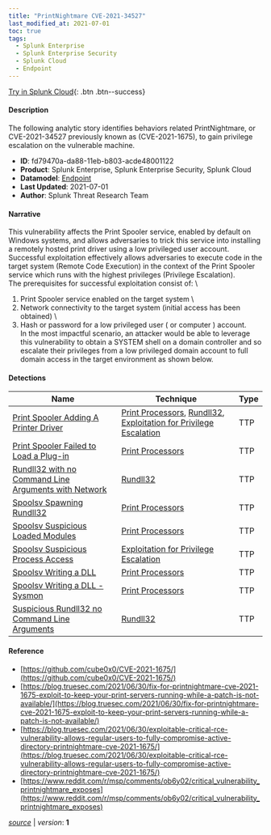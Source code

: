 ```yaml
---
title: "PrintNightmare CVE-2021-34527"
last_modified_at: 2021-07-01
toc: true
tags:
  - Splunk Enterprise
  - Splunk Enterprise Security
  - Splunk Cloud
  - Endpoint
---
```


[Try in Splunk Cloud](#https://www.splunk.com/en_us/software/splunk-cloud-platform.html){: .btn .btn--success}

#### Description

The following analytic story identifies behaviors related PrintNightmare, or CVE-2021-34527 previously known as (CVE-2021-1675), to gain privilege escalation on the vulnerable machine.

- **ID**: fd79470a-da88-11eb-b803-acde48001122
- **Product**: Splunk Enterprise, Splunk Enterprise Security, Splunk Cloud
- **Datamodel**: [Endpoint](https://docs.splunk.com/Documentation/CIM/latest/User/Endpoint)
- **Last Updated**: 2021-07-01
- **Author**: Splunk Threat Research Team

#### Narrative

This vulnerability affects the Print Spooler service, enabled by default on Windows systems, and allows adversaries to trick this service into installing a remotely hosted print driver using a low privileged user account. Successful exploitation effectively allows adversaries to execute code in the target system (Remote Code Execution) in the context of the Print Spooler service which runs with the highest privileges (Privilege Escalation). \
The prerequisites for successful exploitation consist of: \
1. Print Spooler service enabled on the target system \
1. Network connectivity to the target system (initial access has been obtained) \
1. Hash or password for a low privileged user ( or computer ) account. \
In the most impactful scenario, an attacker would be able to leverage this vulnerability to obtain a SYSTEM shell on a domain controller and so escalate their privileges from a low privileged domain account to full domain access in the target environment as shown below.

#### Detections

| Name        | Technique   | Type         |
| ----------- | ----------- |--------------|
| [Print Spooler Adding A Printer Driver](/endpoint/print_spooler_adding_a_printer_driver/) | [Print Processors](/tags/#print-processors), [Rundll32](/tags/#rundll32), [Exploitation for Privilege Escalation](/tags/#exploitation-for-privilege-escalation) | TTP |
| [Print Spooler Failed to Load a Plug-in](/endpoint/print_spooler_failed_to_load_a_plug-in/) | [Print Processors](/tags/#print-processors) | TTP |
| [Rundll32 with no Command Line Arguments with Network](/endpoint/rundll32_with_no_command_line_arguments_with_network/) | [Rundll32](/tags/#rundll32) | TTP |
| [Spoolsv Spawning Rundll32](/endpoint/spoolsv_spawning_rundll32/) | [Print Processors](/tags/#print-processors) | TTP |
| [Spoolsv Suspicious Loaded Modules](/endpoint/spoolsv_suspicious_loaded_modules/) | [Print Processors](/tags/#print-processors) | TTP |
| [Spoolsv Suspicious Process Access](/endpoint/spoolsv_suspicious_process_access/) | [Exploitation for Privilege Escalation](/tags/#exploitation-for-privilege-escalation) | TTP |
| [Spoolsv Writing a DLL](/endpoint/spoolsv_writing_a_dll/) | [Print Processors](/tags/#print-processors) | TTP |
| [Spoolsv Writing a DLL - Sysmon](/endpoint/spoolsv_writing_a_dll_-_sysmon/) | [Print Processors](/tags/#print-processors) | TTP |
| [Suspicious Rundll32 no Command Line Arguments](/endpoint/suspicious_rundll32_no_command_line_arguments/) | [Rundll32](/tags/#rundll32) | TTP |

#### Reference

* [https://github.com/cube0x0/CVE-2021-1675/](https://github.com/cube0x0/CVE-2021-1675/)
* [https://blog.truesec.com/2021/06/30/fix-for-printnightmare-cve-2021-1675-exploit-to-keep-your-print-servers-running-while-a-patch-is-not-available/](https://blog.truesec.com/2021/06/30/fix-for-printnightmare-cve-2021-1675-exploit-to-keep-your-print-servers-running-while-a-patch-is-not-available/)
* [https://blog.truesec.com/2021/06/30/exploitable-critical-rce-vulnerability-allows-regular-users-to-fully-compromise-active-directory-printnightmare-cve-2021-1675/](https://blog.truesec.com/2021/06/30/exploitable-critical-rce-vulnerability-allows-regular-users-to-fully-compromise-active-directory-printnightmare-cve-2021-1675/)
* [https://www.reddit.com/r/msp/comments/ob6y02/critical_vulnerability_printnightmare_exposes](https://www.reddit.com/r/msp/comments/ob6y02/critical_vulnerability_printnightmare_exposes)



[*source*](https://github.com/splunk/security_content/tree/develop/stories/printnightmare_cve-2021-34527.yml) \| *version*: **1**